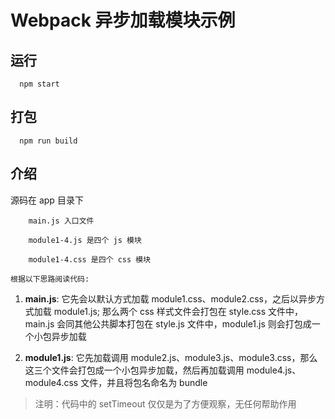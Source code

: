 # Webpack 异步加载模块示例

## 运行
	
	  npm start

## 打包
	
	  npm run build

## 介绍
源码在 app 目录下

		main.js 入口文件

		module1-4.js 是四个 js 模块

		module1-4.css 是四个 css 模块

`根据以下思路阅读代码:`

1. __main.js__: 它先会以默认方式加载 module1.css、module2.css，之后以异步方式加载 module1.js; 那么两个 css 样式文件会打包在 style.css 文件中，main.js 会同其他公共脚本打包在 style.js 文件中，module1.js 则会打包成一个小包异步加载

1. __module1.js__: 它先加载调用 module2.js、module3.js、module3.css，那么这三个文件会打包成一个小包异步加载，然后再加载调用 module4.js、module4.css 文件，并且将包名命名为 bundle

> 注明：代码中的 setTimeout 仅仅是为了方便观察，无任何帮助作用